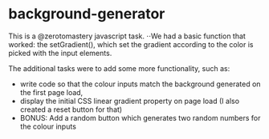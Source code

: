 # background-generator

This is a @zerotomastery javascript task.
⋅⋅We had a basic function that worked: the setGradient(), which set the gradient according to the color is picked with the input elements.

The additional tasks were to add some more functionality, such as: 
  - write code so that the colour inputs match the background generated on the first page load, 
  - display the initial CSS linear gradient property on page load (I also created a reset button for that)
  - BONUS: Add a random button which generates two random numbers for the colour inputs
